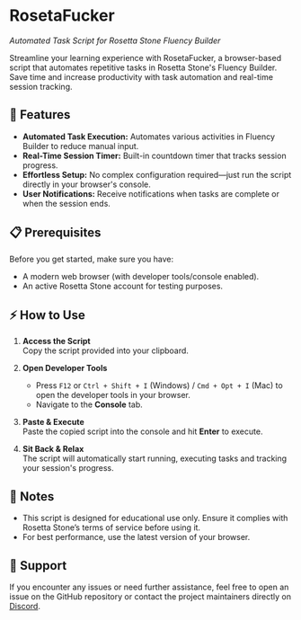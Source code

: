 # RosetaFucker  
*Automated Task Script for Rosetta Stone Fluency Builder*

Streamline your learning experience with RosetaFucker, a browser-based script that automates repetitive tasks in Rosetta Stone's Fluency Builder. Save time and increase productivity with task automation and real-time session tracking.

## 🚀 Features  
- **Automated Task Execution:** Automates various activities in Fluency Builder to reduce manual input.  
- **Real-Time Session Timer:** Built-in countdown timer that tracks session progress.  
- **Effortless Setup:** No complex configuration required—just run the script directly in your browser's console.  
- **User Notifications:** Receive notifications when tasks are complete or when the session ends.

## 📋 Prerequisites  
Before you get started, make sure you have:  
- A modern web browser (with developer tools/console enabled).  
- An active Rosetta Stone account for testing purposes.  

## ⚡ How to Use  

1. **Access the Script**  
   Copy the script provided into your clipboard.  

2. **Open Developer Tools**  
   - Press `F12` or `Ctrl + Shift + I` (Windows) / `Cmd + Opt + I` (Mac) to open the developer tools in your browser.  
   - Navigate to the **Console** tab.

3. **Paste & Execute**  
   Paste the copied script into the console and hit **Enter** to execute.

4. **Sit Back & Relax**  
   The script will automatically start running, executing tasks and tracking your session's progress.

## 📝 Notes  
- This script is designed for educational use only. Ensure it complies with Rosetta Stone’s terms of service before using it.  
- For best performance, use the latest version of your browser.  

## 💬 Support  
If you encounter any issues or need further assistance, feel free to open an issue on the GitHub repository or contact the project maintainers directly on [Discord](https://discord.gg/W7dpT89r3H).
